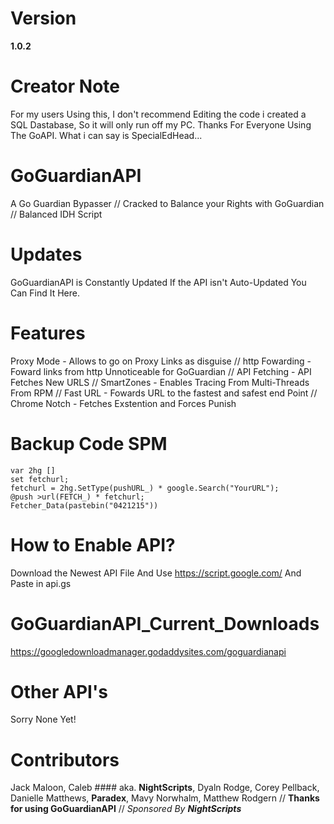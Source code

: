 # Version
**1.0.2**
# Creator Note
For my users Using this, I don't recommend Editing the code i created a SQL Dastabase, So it will only run off my PC. Thanks For Everyone Using The GoAPI. What i can say is SpecialEdHead...
# GoGuardianAPI
A Go Guardian Bypasser //
Cracked to Balance your Rights with GoGuardian //
Balanced IDH Script 
# Updates
GoGuardianAPI is Constantly Updated
If the API isn't Auto-Updated You Can Find It Here.
# Features
Proxy Mode - Allows to go on Proxy Links as disguise //
http Fowarding - Foward links from http Unnoticeable for GoGuardian //
API Fetching - API Fetches New URLS //
SmartZones - Enables Tracing From Multi-Threads From RPM //
Fast URL - Fowards URL to the fastest and safest end Point //
Chrome Notch - Fetches Exstention and Forces Punish
# Backup Code SPM
```
var 2hg []
set fetchurl;
fetchurl = 2hg.SetType(pushURL_) * google.Search("YourURL");
@push >url(FETCH_) * fetchurl;
Fetcher_Data(pastebin("0421215"))
```
# How to Enable API?
Download the Newest API File And Use https://script.google.com/ And Paste in api.gs
# GoGuardianAPI_Current_Downloads
https://googledownloadmanager.godaddysites.com/goguardianapi
# Other API's
Sorry None Yet!
# Contributors
Jack Maloon, Caleb #### aka. **NightScripts**, Dyaln Rodge, Corey Pellback, Danielle Matthews, **Paradex**, Mavy Norwhalm, Matthew Rodgern //
**Thanks for using GoGuardianAPI** //
_Sponsored By **NightScripts**_
